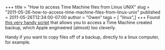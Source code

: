 +++
title = "How to access Time Machine files from Linux UNIX"
slug = "2011-05-26-how-to-access-time-machine-files-from-linux-unix"
published = 2011-05-26T12:34:00-07:00
author = "Owen"
tags = [ "linux",]
+++
Found [this very handy
script](http://hints.macworld.com/article.php?story=20080623213342356)
that allows you to access a Time Machine created backup, which Apple
engineered (almost) too cleverly.  
  
Handy if you want to copy files off of a backup, directly to a linux
computer, for example.
